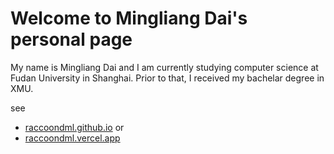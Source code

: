 # Welcome to Mingliang Dai's personal page

My name is Mingliang Dai and I am currently studying computer science at Fudan University in Shanghai. Prior to that, I received my bachelar degree in XMU.

see
- [raccoondml.github.io](https://raccoondml.github.io)
or
- [raccoondml.vercel.app](https://raccoondml.vercel.app)
